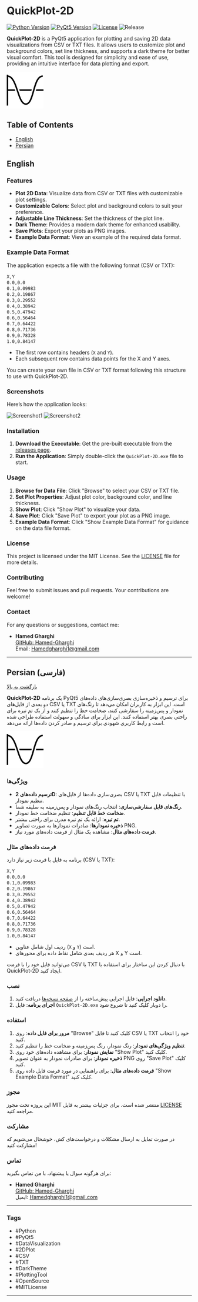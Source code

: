 # QuickPlot-2D

[![Python Version](https://img.shields.io/badge/Python-3.7%2B-blue)](https://www.python.org/)
[![PyQt5 Version](https://img.shields.io/badge/PyQt5-5.15.7-green)](https://www.riverbankcomputing.com/software/pyqt/intro)
[![License](https://img.shields.io/badge/license-MIT-green)](LICENSE)
![Release](https://img.shields.io/github/release/Hamed-Gharghi/QuickPlot-2D.svg)

**QuickPlot-2D** is a PyQt5 application for plotting and saving 2D data visualizations from CSV or TXT files. It allows users to customize plot and background colors, set line thickness, and supports a dark theme for better visual comfort. This tool is designed for simplicity and ease of use, providing an intuitive interface for data plotting and export.

![QuickPlot-2D](icon.png)

## Table of Contents

- [English](#english)
- [Persian](فارسی#)

## English

### Features

- **Plot 2D Data**: Visualize data from CSV or TXT files with customizable plot settings.
- **Customizable Colors**: Select plot and background colors to suit your preference.
- **Adjustable Line Thickness**: Set the thickness of the plot line.
- **Dark Theme**: Provides a modern dark theme for enhanced usability.
- **Save Plots**: Export your plots as PNG images.
- **Example Data Format**: View an example of the required data format.

### Example Data Format

The application expects a file with the following format (CSV or TXT):

```
X,Y
0.0,0.0
0.1,0.09983
0.2,0.19867
0.3,0.29552
0.4,0.38942
0.5,0.47942
0.6,0.56464
0.7,0.64422
0.8,0.71736
0.9,0.78328
1.0,0.84147
```

- The first row contains headers (`X` and `Y`).
- Each subsequent row contains data points for the X and Y axes.

You can create your own file in CSV or TXT format following this structure to use with QuickPlot-2D.

### Screenshots

Here’s how the application looks:

![Screenshot1](screenshots/screenshot1.png)
![Screenshot2](screenshots/screenshot2.png)

### Installation

1. **Download the Executable**: Get the pre-built executable from the [releases page](https://github.com/Hamed-Gharghi/QuickPlot-2D/releases).
2. **Run the Application**: Simply double-click the `QuickPlot-2D.exe` file to start.

### Usage

1. **Browse for Data File**: Click "Browse" to select your CSV or TXT file.
2. **Set Plot Properties**: Adjust plot color, background color, and line thickness.
3. **Show Plot**: Click "Show Plot" to visualize your data.
4. **Save Plot**: Click "Save Plot" to export your plot as a PNG image.
5. **Example Data Format**: Click "Show Example Data Format" for guidance on the data file format.

### License

This project is licensed under the MIT License. See the [LICENSE](LICENSE) file for more details.

### Contributing

Feel free to submit issues and pull requests. Your contributions are welcome!

### Contact

For any questions or suggestions, contact me:

- **Hamed Gharghi**  
  [GitHub: Hamed-Gharghi](https://github.com/Hamed-Gharghi)  
  Email: [Hamedgharghi1@gmail.com](mailto:Hamedgharghi1@gmail.com)

---

## Persian (فارسی)

[بازگشت به بالا](#table-of-contents)

**QuickPlot-2D** یک برنامه PyQt5 برای ترسیم و ذخیره‌سازی بصری‌سازی‌های داده‌های دو بعدی از فایل‌های CSV یا TXT است. این ابزار به کاربران امکان می‌دهد تا رنگ‌های نمودار و پس‌زمینه را سفارشی کنند، ضخامت خط را تنظیم کنند و از یک تم تیره برای راحتی بصری بهتر استفاده کنند. این ابزار برای سادگی و سهولت استفاده طراحی شده است و رابط کاربری شهودی برای ترسیم و صادر کردن داده‌ها ارائه می‌دهد.

![QuickPlot-2D](icon.png)

### ویژگی‌ها

- **ترسیم داده‌های 2D**: بصری‌سازی داده‌ها از فایل‌های CSV یا TXT با تنظیمات قابل تنظیم نمودار.
- **رنگ‌های قابل سفارشی‌سازی**: انتخاب رنگ‌های نمودار و پس‌زمینه به سلیقه شما.
- **ضخامت خط قابل تنظیم**: تنظیم ضخامت خط نمودار.
- **تم تیره**: ارائه یک تم تیره مدرن برای راحتی بیشتر.
- **ذخیره نمودارها**: صادرات نمودارها به صورت تصاویر PNG.
- **فرمت داده‌های مثال**: مشاهده یک مثال از فرمت داده‌های مورد نیاز.

### فرمت داده‌های مثال

برنامه به فایل با فرمت زیر نیاز دارد (CSV یا TXT):

```
X,Y
0.0,0.0
0.1,0.09983
0.2,0.19867
0.3,0.29552
0.4,0.38942
0.5,0.47942
0.6,0.56464
0.7,0.64422
0.8,0.71736
0.9,0.78328
1.0,0.84147
```

- ردیف اول شامل عناوین (`X` و `Y`) است.
- هر ردیف بعدی شامل نقاط داده برای محورهای X و Y است.

می‌توانید فایل خود را با فرمت CSV یا TXT با دنبال کردن این ساختار برای استفاده با QuickPlot-2D ایجاد کنید.

### نصب

1. **دانلود اجرایی**: فایل اجرایی پیش‌ساخته را از [صفحه نسخه‌ها](https://github.com/Hamed-Gharghi/QuickPlot-2D/releases) دریافت کنید.
2. **اجرای برنامه**: فایل `QuickPlot-2D.exe` را دوبار کلیک کنید تا شروع شود.

### استفاده

1. **مرور برای فایل داده**: روی "Browse" کلیک کنید تا فایل CSV یا TXT خود را انتخاب کنید.
2. **تنظیم ویژگی‌های نمودار**: رنگ نمودار، رنگ پس‌زمینه و ضخامت خط را تنظیم کنید.
3. **نمایش نمودار**: برای مشاهده داده‌های خود روی "Show Plot" کلیک کنید.
4. **ذخیره نمودار**: برای صادرات نمودار به عنوان تصویر PNG روی "Save Plot" کلیک کنید.
5. **فرمت داده‌های مثال**: برای راهنمایی در مورد فرمت فایل داده روی "Show Example Data Format" کلیک کنید.

### مجوز

این پروژه تحت مجوز MIT منتشر شده است. برای جزئیات بیشتر به فایل [LICENSE](LICENSE) مراجعه کنید.

### مشارکت

در صورت تمایل به ارسال مشکلات و درخواست‌های کش، خوشحال می‌شویم که مشارکت کنید!

### تماس

برای هرگونه سوال یا پیشنهاد، با من تماس بگیرید:

- **Hamed Gharghi**  
  [GitHub: Hamed-Gharghi](https://github.com/Hamed-Gharghi)  
  ایمیل: [Hamedgharghi1@gmail.com](mailto:Hamedgharghi1@gmail.com)

---

### Tags

- #Python
- #PyQt5
- #DataVisualization
- #2DPlot
- #CSV
- #TXT
- #DarkTheme
- #PlottingTool
- #OpenSource
- #MITLicense

---
